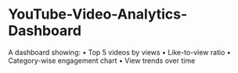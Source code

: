# YouTube-Video-Analytics-Dashboard
A dashboard showing: • Top 5 videos by views • Like-to-view ratio • Category-wise engagement chart • View trends over time
